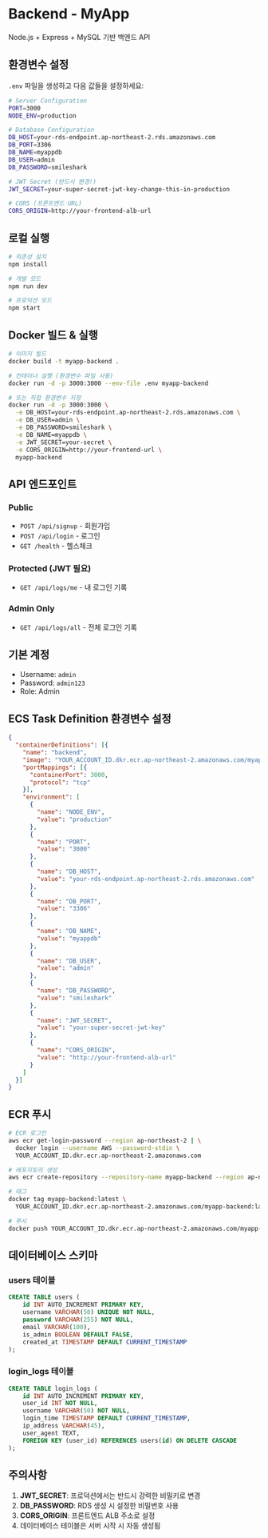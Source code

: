 # Backend - MyApp

Node.js + Express + MySQL 기반 백엔드 API

## 환경변수 설정

`.env` 파일을 생성하고 다음 값들을 설정하세요:

```bash
# Server Configuration
PORT=3000
NODE_ENV=production

# Database Configuration
DB_HOST=your-rds-endpoint.ap-northeast-2.rds.amazonaws.com
DB_PORT=3306
DB_NAME=myappdb
DB_USER=admin
DB_PASSWORD=smileshark

# JWT Secret (반드시 변경!)
JWT_SECRET=your-super-secret-jwt-key-change-this-in-production

# CORS (프론트엔드 URL)
CORS_ORIGIN=http://your-frontend-alb-url
```

## 로컬 실행

```bash
# 의존성 설치
npm install

# 개발 모드
npm run dev

# 프로덕션 모드
npm start
```

## Docker 빌드 & 실행

```bash
# 이미지 빌드
docker build -t myapp-backend .

# 컨테이너 실행 (환경변수 파일 사용)
docker run -d -p 3000:3000 --env-file .env myapp-backend

# 또는 직접 환경변수 지정
docker run -d -p 3000:3000 \
  -e DB_HOST=your-rds-endpoint.ap-northeast-2.rds.amazonaws.com \
  -e DB_USER=admin \
  -e DB_PASSWORD=smileshark \
  -e DB_NAME=myappdb \
  -e JWT_SECRET=your-secret \
  -e CORS_ORIGIN=http://your-frontend-url \
  myapp-backend
```

## API 엔드포인트

### Public
- `POST /api/signup` - 회원가입
- `POST /api/login` - 로그인
- `GET /health` - 헬스체크

### Protected (JWT 필요)
- `GET /api/logs/me` - 내 로그인 기록

### Admin Only
- `GET /api/logs/all` - 전체 로그인 기록

## 기본 계정

- Username: `admin`
- Password: `admin123`
- Role: Admin

## ECS Task Definition 환경변수 설정

```json
{
  "containerDefinitions": [{
    "name": "backend",
    "image": "YOUR_ACCOUNT_ID.dkr.ecr.ap-northeast-2.amazonaws.com/myapp-backend:latest",
    "portMappings": [{
      "containerPort": 3000,
      "protocol": "tcp"
    }],
    "environment": [
      {
        "name": "NODE_ENV",
        "value": "production"
      },
      {
        "name": "PORT",
        "value": "3000"
      },
      {
        "name": "DB_HOST",
        "value": "your-rds-endpoint.ap-northeast-2.rds.amazonaws.com"
      },
      {
        "name": "DB_PORT",
        "value": "3306"
      },
      {
        "name": "DB_NAME",
        "value": "myappdb"
      },
      {
        "name": "DB_USER",
        "value": "admin"
      },
      {
        "name": "DB_PASSWORD",
        "value": "smileshark"
      },
      {
        "name": "JWT_SECRET",
        "value": "your-super-secret-jwt-key"
      },
      {
        "name": "CORS_ORIGIN",
        "value": "http://your-frontend-alb-url"
      }
    ]
  }]
}
```

## ECR 푸시

```bash
# ECR 로그인
aws ecr get-login-password --region ap-northeast-2 | \
  docker login --username AWS --password-stdin \
  YOUR_ACCOUNT_ID.dkr.ecr.ap-northeast-2.amazonaws.com

# 레포지토리 생성
aws ecr create-repository --repository-name myapp-backend --region ap-northeast-2

# 태그
docker tag myapp-backend:latest \
  YOUR_ACCOUNT_ID.dkr.ecr.ap-northeast-2.amazonaws.com/myapp-backend:latest

# 푸시
docker push YOUR_ACCOUNT_ID.dkr.ecr.ap-northeast-2.amazonaws.com/myapp-backend:latest
```

## 데이터베이스 스키마

### users 테이블
```sql
CREATE TABLE users (
    id INT AUTO_INCREMENT PRIMARY KEY,
    username VARCHAR(50) UNIQUE NOT NULL,
    password VARCHAR(255) NOT NULL,
    email VARCHAR(100),
    is_admin BOOLEAN DEFAULT FALSE,
    created_at TIMESTAMP DEFAULT CURRENT_TIMESTAMP
);
```

### login_logs 테이블
```sql
CREATE TABLE login_logs (
    id INT AUTO_INCREMENT PRIMARY KEY,
    user_id INT NOT NULL,
    username VARCHAR(50) NOT NULL,
    login_time TIMESTAMP DEFAULT CURRENT_TIMESTAMP,
    ip_address VARCHAR(45),
    user_agent TEXT,
    FOREIGN KEY (user_id) REFERENCES users(id) ON DELETE CASCADE
);
```

## 주의사항

1. **JWT_SECRET**: 프로덕션에서는 반드시 강력한 비밀키로 변경
2. **DB_PASSWORD**: RDS 생성 시 설정한 비밀번호 사용
3. **CORS_ORIGIN**: 프론트엔드 ALB 주소로 설정
4. 데이터베이스 테이블은 서버 시작 시 자동 생성됨
